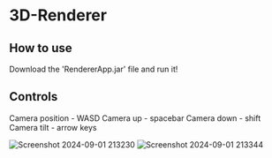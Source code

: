 # 3D-Renderer


## How to use
Download the 'RendererApp.jar' file and run it!

## Controls
Camera position - WASD
Camera up - spacebar
Camera down - shift
Camera tilt - arrow keys

![Screenshot 2024-09-01 213230](https://github.com/user-attachments/assets/08db439f-6e51-42c6-bb58-e253086c735f)
![Screenshot 2024-09-01 213344](https://github.com/user-attachments/assets/14871d5a-43b8-4f28-9c06-9e63e223d5f2)
